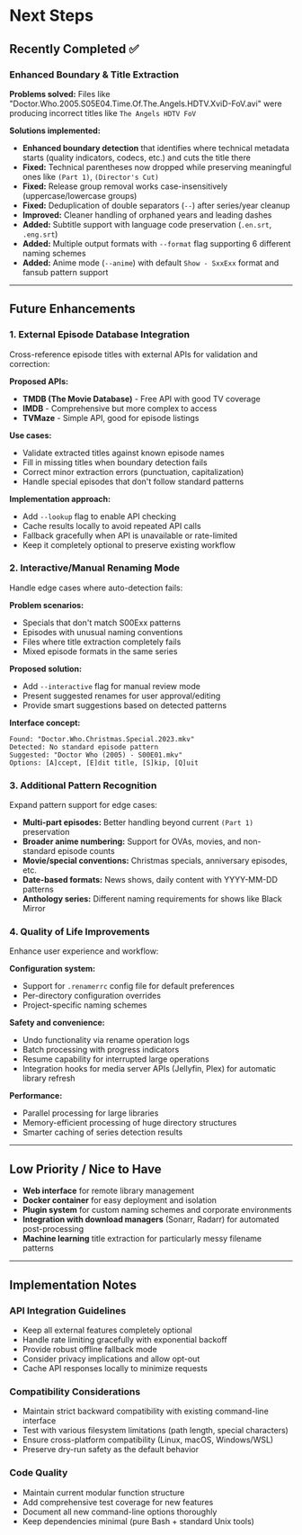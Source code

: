 # Next Steps

## Recently Completed ✅

### Enhanced Boundary & Title Extraction
**Problems solved:** Files like "Doctor.Who.2005.S05E04.Time.Of.The.Angels.HDTV.XviD-FoV.avi" were producing incorrect titles like `The Angels HDTV FoV`

**Solutions implemented:**
- **Enhanced boundary detection** that identifies where technical metadata starts (quality indicators, codecs, etc.) and cuts the title there
- **Fixed:** Technical parentheses now dropped while preserving meaningful ones like `(Part 1)`, `(Director's Cut)`
- **Fixed:** Release group removal works case-insensitively (uppercase/lowercase groups)
- **Fixed:** Deduplication of double separators (`--`) after series/year cleanup
- **Improved:** Cleaner handling of orphaned years and leading dashes
- **Added:** Subtitle support with language code preservation (`.en.srt`, `.eng.srt`)
- **Added:** Multiple output formats with `--format` flag supporting 6 different naming schemes
- **Added:** Anime mode (`--anime`) with default `Show - SxxExx` format and fansub pattern support

---

## Future Enhancements

### 1. External Episode Database Integration
Cross-reference episode titles with external APIs for validation and correction:

**Proposed APIs:**
- **TMDB (The Movie Database)** - Free API with good TV coverage
- **IMDB** - Comprehensive but more complex to access
- **TVMaze** - Simple API, good for episode listings

**Use cases:**
- Validate extracted titles against known episode names
- Fill in missing titles when boundary detection fails
- Correct minor extraction errors (punctuation, capitalization)
- Handle special episodes that don't follow standard patterns

**Implementation approach:**
- Add `--lookup` flag to enable API checking
- Cache results locally to avoid repeated API calls
- Fallback gracefully when API is unavailable or rate-limited
- Keep it completely optional to preserve existing workflow

### 2. Interactive/Manual Renaming Mode
Handle edge cases where auto-detection fails:

**Problem scenarios:**
- Specials that don't match S00Exx patterns
- Episodes with unusual naming conventions
- Files where title extraction completely fails
- Mixed episode formats in the same series

**Proposed solution:**
- Add `--interactive` flag for manual review mode
- Present suggested renames for user approval/editing
- Provide smart suggestions based on detected patterns

**Interface concept:**
```
Found: "Doctor.Who.Christmas.Special.2023.mkv"
Detected: No standard episode pattern
Suggested: "Doctor Who (2005) - S00E01.mkv"
Options: [A]ccept, [E]dit title, [S]kip, [Q]uit
```

### 3. Additional Pattern Recognition
Expand pattern support for edge cases:

- **Multi-part episodes:** Better handling beyond current `(Part 1)` preservation
- **Broader anime numbering:** Support for OVAs, movies, and non-standard episode counts
- **Movie/special conventions:** Christmas specials, anniversary episodes, etc.
- **Date-based formats:** News shows, daily content with YYYY-MM-DD patterns
- **Anthology series:** Different naming requirements for shows like Black Mirror

### 4. Quality of Life Improvements
Enhance user experience and workflow:

**Configuration system:**
- Support for `.renamerrc` config file for default preferences
- Per-directory configuration overrides
- Project-specific naming schemes

**Safety and convenience:**
- Undo functionality via rename operation logs
- Batch processing with progress indicators
- Resume capability for interrupted large operations
- Integration hooks for media server APIs (Jellyfin, Plex) for automatic library refresh

**Performance:**
- Parallel processing for large libraries
- Memory-efficient processing of huge directory structures
- Smarter caching of series detection results

---

## Low Priority / Nice to Have

- **Web interface** for remote library management
- **Docker container** for easy deployment and isolation
- **Plugin system** for custom naming schemes and corporate environments
- **Integration with download managers** (Sonarr, Radarr) for automated post-processing
- **Machine learning** title extraction for particularly messy filename patterns

---

## Implementation Notes

### API Integration Guidelines
- Keep all external features completely optional
- Handle rate limiting gracefully with exponential backoff
- Provide robust offline fallback mode
- Consider privacy implications and allow opt-out
- Cache API responses locally to minimize requests

### Compatibility Considerations
- Maintain strict backward compatibility with existing command-line interface
- Test with various filesystem limitations (path length, special characters)
- Ensure cross-platform compatibility (Linux, macOS, Windows/WSL)
- Preserve dry-run safety as the default behavior

### Code Quality
- Maintain current modular function structure
- Add comprehensive test coverage for new features
- Document all new command-line options thoroughly
- Keep dependencies minimal (pure Bash + standard Unix tools)
